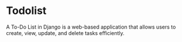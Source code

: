# Todolist
A To-Do List in Django is a web-based application that allows users to create, view, update, and delete tasks efficiently.
